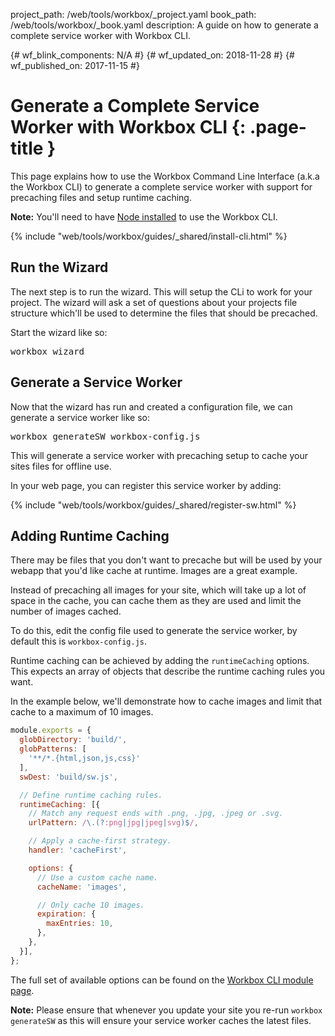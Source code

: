 project_path: /web/tools/workbox/_project.yaml book_path: /web/tools/workbox/_book.yaml description: A guide on how to generate a complete service worker with Workbox CLI.

{# wf_blink_components: N/A #} {# wf_updated_on: 2018-11-28 #} {# wf_published_on: 2017-11-15 #}

# Generate a Complete Service Worker with Workbox CLI {: .page-title }

This page explains how to use the Workbox Command Line Interface (a.k.a the Workbox CLI) to generate a complete service worker with support for precaching files and setup runtime caching.<aside class="note">

**Note:** You'll need to have
<a href="https://nodejs.org/en/download/">Node installed</a> to use the Workbox CLI.</aside> 

{% include "web/tools/workbox/guides/_shared/install-cli.html" %}

## Run the Wizard

The next step is to run the wizard. This will setup the CLi to work for your project. The wizard will ask a set of questions about your projects file structure which'll be used to determine the files that should be precached.

Start the wizard like so:

<pre class="devsite-terminal">
workbox wizard
</pre>

## Generate a Service Worker

Now that the wizard has run and created a configuration file, we can generate a service worker like so:

<pre class="devsite-terminal">
workbox generateSW workbox-config.js
</pre>

This will generate a service worker with precaching setup to cache your sites files for offline use.

In your web page, you can register this service worker by adding:

{% include "web/tools/workbox/guides/_shared/register-sw.html" %}

## Adding Runtime Caching

There may be files that you don't want to precache but will be used by your webapp that you'd like cache at runtime. Images are a great example.

Instead of precaching all images for your site, which will take up a lot of space in the cache, you can cache them as they are used and limit the number of images cached.

To do this, edit the config file used to generate the service worker, by default this is `workbox-config.js`.

Runtime caching can be achieved by adding the `runtimeCaching` options. This expects an array of objects that describe the runtime caching rules you want.

In the example below, we'll demonstrate how to cache images and limit that cache to a maximum of 10 images.

```javascript
module.exports = {
  globDirectory: 'build/',
  globPatterns: [
    '**/*.{html,json,js,css}'
  ],
  swDest: 'build/sw.js',

  // Define runtime caching rules.
  runtimeCaching: [{
    // Match any request ends with .png, .jpg, .jpeg or .svg.
    urlPattern: /\.(?:png|jpg|jpeg|svg)$/,

    // Apply a cache-first strategy.
    handler: 'cacheFirst',

    options: {
      // Use a custom cache name.
      cacheName: 'images',

      // Only cache 10 images.
      expiration: {
        maxEntries: 10,
      },
    },
  }],
};
```

The full set of available options can be found on the [Workbox CLI module page](/web/tools/workbox/modules/workbox-cli).<aside class="note">

**Note:** Please ensure that whenever you update your site you re-run `workbox generateSW` as this will ensure your service worker caches the latest files.</aside>